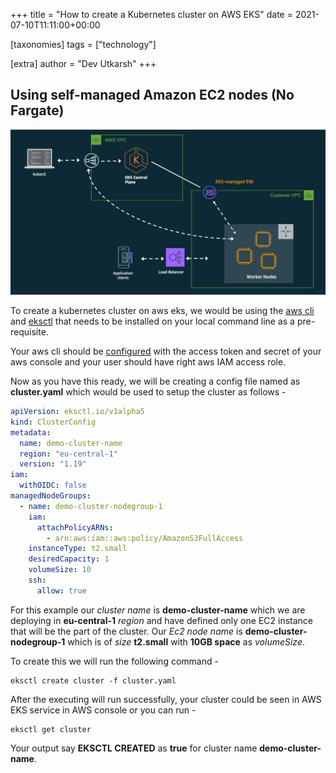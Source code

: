 +++
title = "How to create a Kubernetes cluster on AWS EKS"
date = 2021-07-10T11:11:00+00:00

[taxonomies]
tags = ["technology"]

[extra]
author = "Dev Utkarsh"
+++

## Using self-managed Amazon EC2 nodes (No Fargate)

![eks](../assets/images/tech/eks.jpeg)

To create a kubernetes cluster on aws eks, we would be using the [aws cli](https://aws.amazon.com/cli/) and [eksctl](https://docs.aws.amazon.com/eks/latest/userguide/eksctl.html) that needs to be installed on your local command line as a pre-requisite.

Your aws cli should be  [configured](https://docs.aws.amazon.com/cli/latest/userguide/cli-chap-configure.html)  with the access token and secret of your aws console and your user should have right aws IAM access role.

Now as you have this ready, we will be creating a config file named as **cluster.yaml** which would be used to setup the cluster as follows -


```yaml
apiVersion: eksctl.io/v1alpha5
kind: ClusterConfig
metadata:
  name: demo-cluster-name
  region: "eu-central-1"
  version: "1.19"
iam:
  withOIDC: false
managedNodeGroups:
  - name: demo-cluster-nodegroup-1 
    iam:
      attachPolicyARNs:
        - arn:aws:iam::aws:policy/AmazonS3FullAccess
    instanceType: t2.small
    desiredCapacity: 1
    volumeSize: 10
    ssh:
      allow: true
```
For this example our *cluster name* is **demo-cluster-name** which we are deploying in **eu-central-1** *region* and have defined only one EC2 instance that will be the part of the cluster. Our *Ec2 node name* is **demo-cluster-nodegroup-1** which is of *size* **t2.small** with **10GB space** as *volumeSize*.

To create this we will run the following command - 

```
eksctl create cluster -f cluster.yaml
``` 
After the executing will run successfully, your cluster could be seen in AWS EKS service in AWS console or you can run -
```
eksctl get cluster
```
Your output say **EKSCTL CREATED** as **true** for cluster name **demo-cluster-name**.